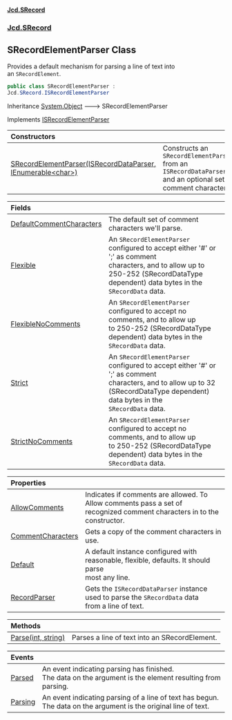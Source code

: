 #### [Jcd.SRecord](index.md 'index')
### [Jcd.SRecord](Jcd.SRecord.md 'Jcd.SRecord')

## SRecordElementParser Class

Provides a default mechanism for parsing a line of text into  
an `SRecordElement`.

```csharp
public class SRecordElementParser :
Jcd.SRecord.ISRecordElementParser
```

Inheritance [System.Object](https://docs.microsoft.com/en-us/dotnet/api/System.Object 'System.Object') &#129106; SRecordElementParser

Implements [ISRecordElementParser](Jcd.SRecord.ISRecordElementParser.md 'Jcd.SRecord.ISRecordElementParser')

| Constructors | |
| :--- | :--- |
| [SRecordElementParser(ISRecordDataParser, IEnumerable&lt;char&gt;)](Jcd.SRecord.SRecordElementParser.SRecordElementParser(Jcd.SRecord.ISRecordDataParser,System.Collections.Generic.IEnumerable_char_).md 'Jcd.SRecord.SRecordElementParser.SRecordElementParser(Jcd.SRecord.ISRecordDataParser, System.Collections.Generic.IEnumerable<char>)') | Constructs an `SRecordElementParser` from an `ISRecordDataParser`<br/>and an optional set of comment characters. |

| Fields | |
| :--- | :--- |
| [DefaultCommentCharacters](Jcd.SRecord.SRecordElementParser.DefaultCommentCharacters.md 'Jcd.SRecord.SRecordElementParser.DefaultCommentCharacters') | The default set of comment characters we'll parse. |
| [Flexible](Jcd.SRecord.SRecordElementParser.Flexible.md 'Jcd.SRecord.SRecordElementParser.Flexible') | An `SRecordElementParser` configured to accept either '#' or ';' as comment<br/>characters,  and to allow up to 250-252 (SRecordDataType dependent) data bytes in the<br/>`SRecordData` data. |
| [FlexibleNoComments](Jcd.SRecord.SRecordElementParser.FlexibleNoComments.md 'Jcd.SRecord.SRecordElementParser.FlexibleNoComments') | An `SRecordElementParser` configured to accept no comments, and to allow up<br/>to 250-252 (SRecordDataType dependent) data bytes in the `SRecordData` data. |
| [Strict](Jcd.SRecord.SRecordElementParser.Strict.md 'Jcd.SRecord.SRecordElementParser.Strict') | An `SRecordElementParser` configured to accept either '#' or ';' as comment<br/>characters,  and to allow up to 32 (SRecordDataType dependent) data bytes in the<br/>`SRecordData` data. |
| [StrictNoComments](Jcd.SRecord.SRecordElementParser.StrictNoComments.md 'Jcd.SRecord.SRecordElementParser.StrictNoComments') | An `SRecordElementParser` configured to accept no comments, and to allow up<br/>to 250-252 (SRecordDataType dependent) data bytes in the `SRecordData` data. |

| Properties | |
| :--- | :--- |
| [AllowComments](Jcd.SRecord.SRecordElementParser.AllowComments.md 'Jcd.SRecord.SRecordElementParser.AllowComments') | Indicates if comments are allowed. To Allow comments pass a set of<br/>recognized comment characters in to the constructor. |
| [CommentCharacters](Jcd.SRecord.SRecordElementParser.CommentCharacters.md 'Jcd.SRecord.SRecordElementParser.CommentCharacters') | Gets a copy of the comment characters in use. |
| [Default](Jcd.SRecord.SRecordElementParser.Default.md 'Jcd.SRecord.SRecordElementParser.Default') | A default instance configured with reasonable, flexible, defaults. It should parse<br/>most any line. |
| [RecordParser](Jcd.SRecord.SRecordElementParser.RecordParser.md 'Jcd.SRecord.SRecordElementParser.RecordParser') | Gets the `ISRecordDataParser` instance used to parse the `SRecordData` data<br/>from a line of text. |

| Methods | |
| :--- | :--- |
| [Parse(int, string)](Jcd.SRecord.SRecordElementParser.Parse(int,string).md 'Jcd.SRecord.SRecordElementParser.Parse(int, string)') | Parses a line of text into an SRecordElement. |

| Events | |
| :--- | :--- |
| [Parsed](Jcd.SRecord.SRecordElementParser.Parsed.md 'Jcd.SRecord.SRecordElementParser.Parsed') | An event indicating parsing has finished.<br/>The data on the argument is the element resulting from parsing. |
| [Parsing](Jcd.SRecord.SRecordElementParser.Parsing.md 'Jcd.SRecord.SRecordElementParser.Parsing') | An event indicating parsing of a line of text has begun.<br/>The data on the argument is the original line of text. |
